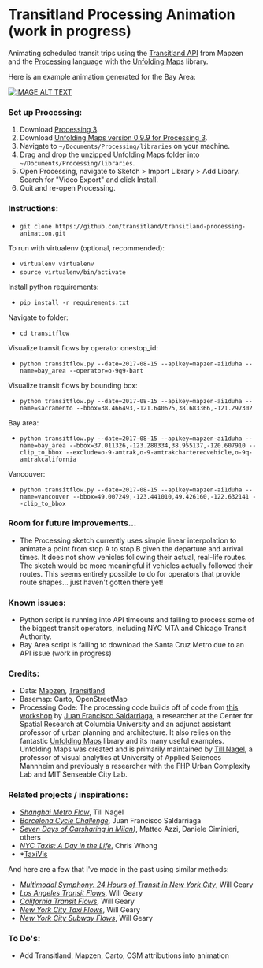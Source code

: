 # Transitland Processing Animation (work in progress)
Animating scheduled transit trips using the [Transitland API](https://transit.land/) from Mapzen and the [Processing](https://processing.org/) language with the [Unfolding Maps](http://unfoldingmaps.org/) library.

Here is an example animation generated for the Bay Area:

[![IMAGE ALT TEXT](http://i.imgur.com/kkOxCil.png)](https://vimeo.com/226987064 "Transit Flow Map of San Francisco Bay Area")

### Set up Processing:
1. Download [Processing 3](https://processing.org/).
2. Download [Unfolding Maps version 0.9.9 for Processing 3](http://services.informatik.hs-mannheim.de/~nagel/GDV/Unfolding_for_processing_0.9.9beta.zip).
3. Navigate to `~/Documents/Processing/libraries` on your machine.
4. Drag and drop the unzipped Unfolding Maps folder into `~/Documents/Processing/libraries`.
5. Open Processing, navigate to Sketch > Import Library > Add Libary. Search for "Video Export" and click Install.
6. Quit and re-open Processing.

### Instructions:
- `git clone https://github.com/transitland/transitland-processing-animation.git`

To run with virtualenv (optional, recommended):
- `virtualenv virtualenv`
- `source virtualenv/bin/activate`

Install python requirements:
- `pip install -r requirements.txt`

Navigate to folder:
- `cd transitflow`

Visualize transit flows by operator onestop_id:
- `python transitflow.py --date=2017-08-15 --apikey=mapzen-ai1duha --name=bay_area --operator=o-9q9-bart`

Visualize transit flows by bounding box:
- `python transitflow.py --date=2017-08-15 --apikey=mapzen-ai1duha --name=sacramento --bbox=38.466493,-121.640625,38.683366,-121.297302`

Bay area:
- `python transitflow.py --date=2017-08-15 --apikey=mapzen-ai1duha --name=bay_area --bbox=37.011326,-123.280334,38.955137,-120.607910 --clip_to_bbox --exclude=o-9-amtrak,o-9-amtrakcharteredvehicle,o-9q-amtrakcalifornia`

Vancouver:
- `python transitflow.py --date=2017-08-15 --apikey=mapzen-ai1duha --name=vancouver --bbox=49.007249,-123.441010,49.426160,-122.632141 --clip_to_bbox`

### Room for future improvements...
- The Processing sketch currently uses simple linear interpolation to animate a point from stop A to stop B given the departure and arrival times. It does not show vehicles following their actual, real-life routes. The sketch would be more meaningful if vehicles actually followed their routes. This seems entirely possible to do for operators that provide route shapes... just haven't gotten there yet!

### Known issues:
- Python script is running into API timeouts and failing to process some of the biggest transit operators, including NYC MTA and Chicago Transit Authority.
- Bay Area script is failing to download the Santa Cruz Metro due to an API issue (work in progress)

### Credits:
- Data: [Mapzen](https://mapzen.com/), [Transitland](https://transit.land/)
- Basemap: Carto, OpenStreetMap
- Processing Code: The processing code builds off of code from [this workshop](https://github.com/juanfrans-courses/DataScienceSocietyWorkshop) by [Juan Francisco Saldarriaga](http://juanfrans.com/), a researcher at the Center for Spatial Research at Columbia University and an adjunct assistant professor of urban planning and architecture. It also relies on the fantastic [Unfolding Maps](http://unfoldingmaps.org/) library and its many useful examples. Unfolding Maps was created and is primarily maintained by [Till Nagel](http://tillnagel.com/), a professor of visual analytics at University of Applied Sciences Mannheim and previously a researcher with the FHP Urban Complexity Lab and MIT Senseable City Lab.

### Related projects / inspirations:
- *[Shanghai Metro Flow](http://tillnagel.com/2013/12/shanghai-metro-flow/)*, Till Nagel
- *[Barcelona Cycle Challenge](http://juanfrans.com/projects/barcelonaCycleChallenge.html)*, Juan Francisco Saldarriaga
- *[Seven Days of Carsharing in Milan](http://labs.densitydesign.org/carsharing/))*, Matteo Azzi, Daniele Ciminieri, others
- *[NYC Taxis: A Day in the Life](http://chriswhong.github.io/nyctaxi/)*, Chris Whong
- *[TaxiVis](http://vgc.poly.edu/projects/taxivis/)

And here are a few that I've made in the past using similar methods:
- *[Multimodal Symphony: 24 Hours of Transit in New York City](https://vimeo.com/212484620)*, Will Geary
- *[Los Angeles Transit Flows](https://vimeo.com/227178693)*, Will Geary
- *[California Transit Flows](https://vimeo.com/227178693)*, Will Geary
- *[New York City Taxi Flows](https://vimeo.com/210264431)*, Will Geary
- *[New York City Subway Flows](https://vimeo.com/194378581)*, Will Geary


### To Do's:
- Add Transitland, Mapzen, Carto, OSM attributions into animation
